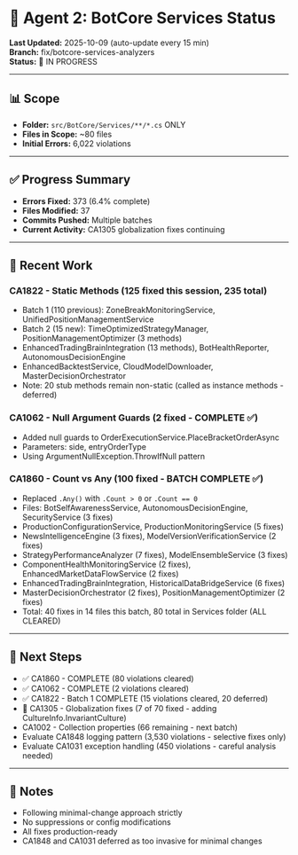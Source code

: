 # 🤖 Agent 2: BotCore Services Status

**Last Updated:** 2025-10-09 (auto-update every 15 min)  
**Branch:** fix/botcore-services-analyzers  
**Status:** 🔄 IN PROGRESS

---

## 📊 Scope
- **Folder:** `src/BotCore/Services/**/*.cs` ONLY
- **Files in Scope:** ~80 files
- **Initial Errors:** 6,022 violations

---

## ✅ Progress Summary
- **Errors Fixed:** 373 (6.4% complete)
- **Files Modified:** 37
- **Commits Pushed:** Multiple batches
- **Current Activity:** CA1305 globalization fixes continuing

---

## 📝 Recent Work

### CA1822 - Static Methods (125 fixed this session, 235 total)
- Batch 1 (110 previous): ZoneBreakMonitoringService, UnifiedPositionManagementService
- Batch 2 (15 new): TimeOptimizedStrategyManager, PositionManagementOptimizer (3 methods)
- EnhancedTradingBrainIntegration (13 methods), BotHealthReporter, AutonomousDecisionEngine
- EnhancedBacktestService, CloudModelDownloader, MasterDecisionOrchestrator
- Note: 20 stub methods remain non-static (called as instance methods - deferred)

### CA1062 - Null Argument Guards (2 fixed - COMPLETE ✅)
- Added null guards to OrderExecutionService.PlaceBracketOrderAsync
- Parameters: side, entryOrderType
- Using ArgumentNullException.ThrowIfNull pattern

### CA1860 - Count vs Any (100 fixed - BATCH COMPLETE ✅)
- Replaced `.Any()` with `.Count > 0` or `.Count == 0`
- Files: BotSelfAwarenessService, AutonomousDecisionEngine, SecurityService (3 fixes)
- ProductionConfigurationService, ProductionMonitoringService (5 fixes)
- NewsIntelligenceEngine (3 fixes), ModelVersionVerificationService (2 fixes)
- StrategyPerformanceAnalyzer (7 fixes), ModelEnsembleService (3 fixes)
- ComponentHealthMonitoringService (2 fixes), EnhancedMarketDataFlowService (2 fixes)
- EnhancedTradingBrainIntegration, HistoricalDataBridgeService (6 fixes)
- MasterDecisionOrchestrator (2 fixes), PositionManagementOptimizer (2 fixes)
- Total: 40 fixes in 14 files this batch, 80 total in Services folder (ALL CLEARED)

---

## 🎯 Next Steps
- ✅ CA1860 - COMPLETE (80 violations cleared)
- ✅ CA1062 - COMPLETE (2 violations cleared)
- ✅ CA1822 - Batch 1 COMPLETE (15 violations cleared, 20 deferred)
- 🔄 CA1305 - Globalization fixes (7 of 70 fixed - adding CultureInfo.InvariantCulture)
- CA1002 - Collection properties (66 remaining - next batch)
- Evaluate CA1848 logging pattern (3,530 violations - selective fixes only)
- Evaluate CA1031 exception handling (450 violations - careful analysis needed)

---

## 📖 Notes
- Following minimal-change approach strictly
- No suppressions or config modifications
- All fixes production-ready
- CA1848 and CA1031 deferred as too invasive for minimal changes
